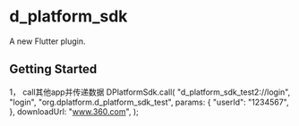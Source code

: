 # d_platform_sdk

A new Flutter plugin.

## Getting Started

 1， call其他app并传递数据
   DPlatformSdk.call(
     "d_platform_sdk_test2://login",
      "login",
       "org.dplatform.d_platform_sdk_test",
                    params: {
                      "userId": "1234567",
                    },
                    downloadUrl: "www.360.com",
                );